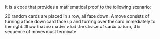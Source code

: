 It is a code that provides a mathematical proof to the following scenario:

20 random cards are placed in a row, all face down. A move consists of turning a face down card face up and turning
over the card immediately to the right. Show that no matter what the choice of cards to turn, this sequence of
moves must terminate.
